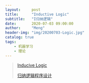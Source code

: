 ```yaml
---
layout:     post
title:      "Inductive Logic"
subtitle:   "I归纳逻辑"
date:       2020-07-03 09:00:00
author:     "Meng"
header-img: "img/20200703-Logic.jpg"
catalog: true
tags:
    - 机器学习
    - 理论
---
```


> [Inducive Logic](https://plato.stanford.edu/entries/logic-inductive/)
>
> [归纳逻辑程序设计](http://crad.ict.ac.cn/CN/10.7544/issn1000-1239.2019.20180759)

